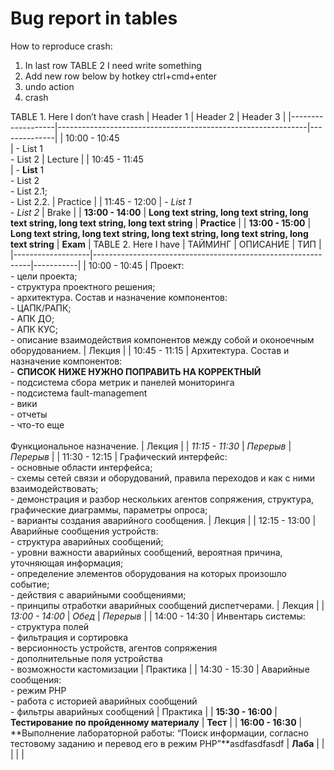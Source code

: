 # Bug report in tables

How to reproduce crash:
1. In last row TABLE 2 I need write something
2. Add new row below by hotkey ctrl+cmd+enter
3. undo action
4. crash

TABLE 1. Here I don’t have crash
| Header 1          | Header 2                                                     | Header 3     |
|-------------------|--------------------------------------------------------------|--------------|
| 10:00 - 10:45<br> | - List 1<br>- List 2                                         | Lecture      |
| 10:45 - 11:45<br> | - **List** 1<br>- List 2<br>   - List 2.1;<br>   - List 2.2. | Practice     |
| 11:45 - 12:00     | - *List 1*<br>- *List 2*                                     | Brake        |
| **13:00 - 14:00** | **Long text string, long text string, long text string, long text string, long text string** | **Practice** |
| **13:00 - 15:00** | **Long text string, long text string, long text string, long text string, long text string** | **Exam**     |
TABLE 2. Here I have
| ТАЙМИНГ           | ОПИСАНИЕ                                                     | ТИП       |
|-------------------|--------------------------------------------------------------|-----------|
| 10:00 - 10:45     | Проект:<br>- цели проекта;<br>- структура проектного решения;<br>- архитектура. Состав и назначение компонентов:<br>   - ЦАПК/РАПК;<br>   - АПК ДО;<br>   - АПК КУС;<br>   - описание взаимодействия компонентов между собой и оконоечным оборудованием. | Лекция    |
| 10:45 - 11:15     | Архитектура. Состав и назначение компонентов:<br>- **СПИСОК НИЖЕ НУЖНО ПОПРАВИТЬ НА КОРРЕКТНЫЙ**<br>- подсистема сбора метрик и панелей мониторинга<br>- подсистема fault-management<br>- вики<br>- отчеты<br>- что-то еще<br><br>Функциональное назначение. | Лекция    |
| *11:15 - 11:30*   | *Перерыв*                                                    | *Перерыв* |
| 11:30 - 12:15     | Графический интерфейс:<br>- основные области интерфейса;<br>- схемы сетей связи и оборудований, правила переходов и как с ними взаимодействовать;<br>- демонстрация и разбор нескольких агентов сопряжения, структура, графические диаграммы, параметры опроса;<br>- варианты создания аварийного сообщения. | Лекция    |
| 12:15 - 13:00     | Аварийные сообщения устройств:<br>- структура аварийных сообщений;<br>- уровни важности аварийных сообщений, вероятная причина, уточняющая информация;<br>- определение элементов оборудования на которых произошло событие;<br>- действия с аварийными сообщениями;<br>- принципы отработки аварийных сообщений диспетчерами. | Лекция    |
| *13:00 - 14:00*   | *Обед*                                                       | *Перерыв* |
| 14:00 - 14:30     | Инвентарь системы:<br>- структура полей<br>- фильтрация и сортировка<br>- версионность устройств, агентов сопряжения<br>- дополнительные поля устройства<br>- возможности кастомизации | Практика  |
| 14:30 - 15:30     | Аварийные сообщения:<br>- режим РНР<br>- работа с историей аварийных сообщений<br>- фильтры аварийных сообщений | Практика  |
| **15:30 - 16:00** | **Тестирование по пройденному материалу**                    | **Тест**  |
| **16:00 - 16:30** | **Выполнение лабораторной работы: “Поиск информации, согласно тестовому заданию и перевод его в режим РНР”**asdfasdfasdf | **Лаба**  |
|                   |                                                              |           |
